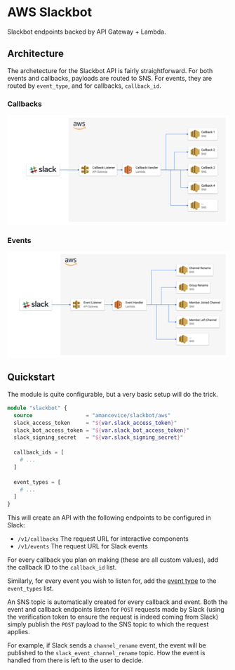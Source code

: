 # AWS Slackbot

Slackbot endpoints backed by API Gateway + Lambda.

## Architecture

The archetecture for the Slackbot API is fairly straightforward. For both events and callbacks, payloads are routed to SNS. For events, they are routed by `event_type`, and for callbacks, `callback_id`.

### Callbacks

<img src="./docs/images/callbacks.png"></img>

### Events

<img src="./docs/images/events.png"></img>

## Quickstart

The module is quite configurable, but a very basic setup will do the trick.

```terraform
module "slackbot" {
  source                 = "amancevice/slackbot/aws"
  slack_access_token     = "${var.slack_access_token}"
  slack_bot_access_token = "${var.slack_bot_access_token}"
  slack_signing_secret   = "${var.slack_signing_secret}"

  callback_ids = [
    # ...
  ]

  event_types = [
    # ...
  ]
}
```

This will create an API with the following endpoints to be configured in Slack:

- `/v1/callbacks` The request URL for interactive components
- `/v1/events` The request URL for Slack events

For every callback you plan on making (these are all custom values), add the callback ID to the `callback_id` list.

Similarly, for every event you wish to listen for, add the [event type](https://api.slack.com/events) to the `event_types` list.

An SNS topic is automatically created for every callback and event. Both the event and callback endpoints listen for `POST` requests made by Slack (using the verification token to ensure the request is indeed coming from Slack) simply publish the `POST` payload to the SNS topic to which the request applies.

For example, if Slack sends a `channel_rename` event, the event will be published to the `slack_event_channel_rename` topic. How the event is handled from there is left to the user to decide.
